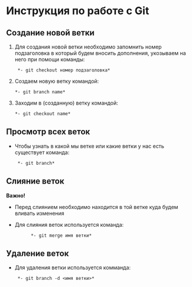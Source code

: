 # Инструкция по работе с Git 

## Создание новой ветки

1. Для создания новой ветки необходимо запомнить номер подзаголовка в который будем вносить дополнения, укозываем на него при помощи команды:
      
        *- git checkout номер подзаголовка*

2. Создаем новую ветку командой: 

       *- git branch name*

3. Заходим в (созданную) ветку командой: 
     
       *- git checkout name*

## Просмотр всех веток
* Чтобы узнать в какой мы ветке или какие ветки у нас есть существует команда:

       *- git branch*

## Слияние веток

**Важно!**
* Перед слиянием необходимо находится в той ветке куда будем вливать изменения

* Для слияния веток используется команда: 

            *- git merge имя ветки*

## Удаление веток

* Для удаления ветки используется комманда:

       *- git branch -d <имя ветки>*








